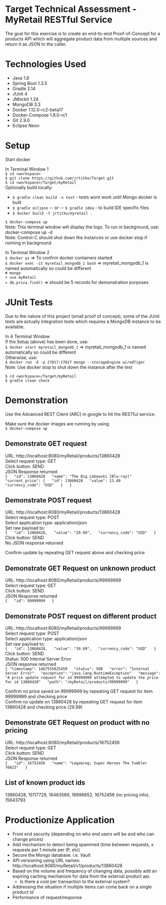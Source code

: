 Target Technical Assessment - MyRetail RESTful Service
======================================================
The goal for this exercise is to create an end-to-end Proof-of-Concept for a products API which will aggregate product data from multiple sources and return it as JSON to the caller.  


Technologies Used
=================
* Java 1.8  
* Spring Boot 1.3.5  
* Gradle 2.14  
* JUnit 4  
* JMockit 1.24  
* MongoDB 3.3  
* Docker 1.12.0-rc2-beta17  
* Docker-Compose 1.8.0-rc1  
* Git 2.9.0  
* Eclipse Neon  


Setup
=====
Start docker  

In Terminal Window 1  
`$ cd <workspace>`  
`$ git clone https://github.com/jrtitko/Target.git`  
`$ cd <workspace>/Target/myRetail`  
Optionally build locally:  
* `$ gradle clean build -x test` - tests wont work until Mongo docker is built  
* `$ gradle eclipse` -- or -- `$ gradle idea` - to build IDE specific files  
* `$ docker build -t jrtitko/myretail .`  

`$ docker-compose up`  
Note: This terminal window will display the logs. To run in background, use: docker-compose up -d  
Note: Control-C should shut down the instances or use docker stop if running in background  

In Terminal Window 2  
`$ docker ps` 	=> To confirm docker containers started  
`$ docker exec -it myretail_mongodb_1 bash`  => myretail_mongodb_1 is named automatically so could be different  
`# mongo`  
`> use myRetail`  
`> db.price.find()`  => should be 5 records for demonstration purposes


JUnit Tests
===========
Due to the nature of this project (small proof of concept), some of the JUnit tests are actually integration tests which requires a MongoDB instance to be available.

In A Terminal Window  
If the Setup (above) has been done, use:  
  `$ docker start myretail_mongodb_1`  => myretail_mongodb_1 is named automatically so could be different  
Otherwise, use:  
  `$ docker run -d -p 27017:27017 mongo --storageEngine wiredTiger`  
  Note: Use docker stop to shut down the instance after the test  

`$ cd <workspace>/Target/myRetail`  
`$ gradle clean check`  
 

Demonstration
=============
Use the Advanced REST Client (ARC) in google to hit the RESTful service.  

Make sure the docker images are running by using:  
`$ docker-compose up`  

Demonstrate GET request
-----------------------
URL: http://localhost:8080/myRetail/products/13860428  
Select request type: GET  
Click button: SEND  
JSON Response returned  
`{  
	"id": 13860428  
	"name": "The Big Lebowski [Blu-ray]"  
	"current_price": {  
		"id": 13860428  
		"value": 13.49  
		"currency_code": "USD"  
	}  
}`  

Demonstrate POST request
------------------------
URL: http://localhost:8080/myRetail/products/13860428  
Select request type: POST  
Select application type: application/json  
Set raw payload to:  
`{  
	"id": 13860428,  
	"value": "29.99",  
	"currency_code": "USD"  
}`  
Click button: SEND  
No JSON response returned  

Confirm update by repeating GET request above and checking price  

Demonstrate GET Request on unknown product
------------------------------------------
URL: http://localhost:8080/myRetail/products/99999999  
Select request type: GET  
Click button: SEND  
JSON Response returned  
`{  
	"id": 99999999  
}`  

Demonstrate POST request on different product
---------------------------------------------
URL: http://localhost:8080/myRetail/products/99999999  
Select request type: POST  
Select application type: application/json  
Set raw payload to:  
`{  
	"id": 13860428,  
	"value": "39.99",  
	"currency_code": "USD"  
}`  
Click button: SEND  
Status: 500 Internal Server Error  
JSON response returned  
`{
	"timestamp": 1467555025459  
	"status": 500  
	"error": "Internal Server Error"  
	"exception": "java.lang.RuntimeException"  
	"message": "A price update request for id 99999999 attempted to update the price for id 13860428"  
	"path": "/myRetail/products/99999999"  
}`  

Confirm no price saved on 99999999 by repeating GET request for item 99999999 and checking price  
Confirm no update on 13860428 by repeating GET request for item 13860428 and checking price (29.99)  

Demonstrate GET Request on product with no pricing
--------------------------------------------------
URL: http://localhost:8080/myRetail/products/16752456  
Select request type: GET  
Click button: SEND  
JSON Response returned  
`{  
	"id": 16752456  
	"name": "Lego&reg; Super Heroes The Tumbler 76023"  
}`  

List of known product ids
-------------------------
13860428, 15117729, 16483589, 16696652, 16752456 (no pricing info), 15643793  


Productionize Application
=========================
* Front end security (depending on who end users will be and who can change prices)  
* Add mechanism to detect being spammed (time between requests, x requests per 1 minute per IP, etc)  
* Secure the Mongo database.  i.e. Vault  
* API versioning using URL names: http://localhost:8080/myRetail/v1/products/13860428  
* Based on the volume and frequency of changing data, possibly add an expiring caching mechanism for data from the external product api.  
  * Is there a cost per transaction to the external system?  
* Addressing the situation if multiple items can come back on a single product Id  
* Performance of request/response  
